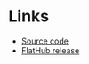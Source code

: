 # Links
 - [Source code](https://github.com/hmlendea/gfn-electron)
 - [FlatHub release](https://flathub.org/apps/details/io.github.hmlendea.geforcenow-electron)
